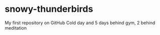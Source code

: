 # snowy-thunderbirds
My first repository on GitHub
Cold day and 5 days behind gym, 2 behind meditation
